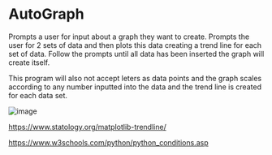 # AutoGraph

Prompts a user for input about a graph they want to create.
Prompts the user for 2 sets of data and then plots this data creating a trend line for each set of data.
Follow the prompts until all data has been inserted the graph will create itself.

This program will also not accept leters as data points and the graph scales according to any number inputted into the data and the trend line is created for each data set.

![image](https://user-images.githubusercontent.com/81503684/205457759-99c01e13-1245-4222-91d7-7e3976a9e637.png)

https://www.statology.org/matplotlib-trendline/

https://www.w3schools.com/python/python_conditions.asp

